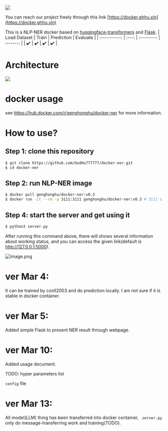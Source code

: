![](![image.png](https://s2.loli.net/2025/05/23/uXZTRo49HeP6vUw.png))

You can reach our project freely through this link [https://docker.ghhu.xin](https://docker.ghhu.xin)

This is a NLP-NER docker based on [huggingface-transformers]( https://github.com/huggingface/transformers) and [Flask](https://flask.palletsprojects.com/en/3.0.x/).
| Load Dataset | Train | Prediction | Evaluate |
| :----------: | :---: | :--------: | :------: |
|      ✔️       |   ✔️   |     ✔️      |    ✔️     |
# Architecture
![](https://s2.loli.net/2024/05/13/2LcRIxyK1dpgvQY.jpg)
# docker usage
see https://hub.docker.com/r/genghonghu/docker-ner for more information.
# How to use?
## Step 1: clone this repository 
``````bash
$ git clone https://github.com/GodHu777777/docker-ner.git
$ cd docker-ner
``````
## Step 2: run NLP-NER image

``````bash
$ docker pull genghonghu/docker-ner:v0.3
$ docker run -it --rm -p 3111:3111 genghonghu/docker-ner:v0.3 # 3111 since flask's port in pod is set to 3111
``````

## Step 4: start the server and get using it

``````bash
$ python3 server.py
``````

After running this command above, there will shows several information about working status, and you can access the given link(default is http://127.0.0.1:5000).

![image.png](https://s2.loli.net/2024/05/13/bKGsm2zqgi9JpWS.png)


# ver Mar 4:

It can be trained by conll2003 and do prediction locally. I am not sure if it is stable in docker container.

# ver Mar 5:

Added simple Flask to present NER result through webpage.

# ver Mar 10:

Added usage document.

TODO: hyper parameters list

`config` file  

# ver Mar 13:

All model(LLM) thing has been transferred into docker container, ` server.py` only do message-transferring work and training(TODO).
